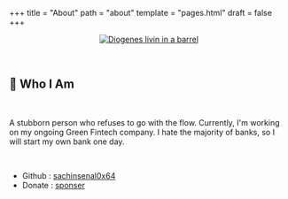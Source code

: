 +++
title = "About"
path = "about"
template = "pages.html"
draft = false
+++
<br>
<div align="center"> 
  
  [![Diogenes livin in a barrel](https://sachinsenal0x64.github.io/picx-images-hosting/1701343027123.34vfgcv5fmrk.1i0vlm96kf4w.webp)](https://en.wikipedia.org/wiki/Diogenes)
  
</div>
<br>

## 👤 Who I Am

<br>

A stubborn person who refuses to go with the flow. Currently, I'm working on my ongoing Green Fintech company. I hate the majority of banks, so I will start my own bank one day.

<br>

- Github : [sachinsenal0x64](https://github.com/sachinsenal0x64)
- Donate : [sponser](https://github.com/sponsors/sachinsenal0x64)

